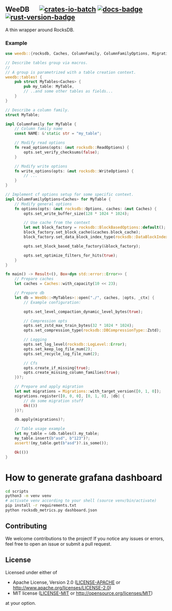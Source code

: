## WeeDB &emsp; [![crates-io-batch]][crates-io-link] [![docs-badge]][docs-url] [![rust-version-badge]][rust-version-link]

[crates-io-batch]: https://img.shields.io/crates/v/weedb.svg

[crates-io-link]: https://crates.io/crates/weedb

[docs-badge]: https://docs.rs/weedb/badge.svg

[docs-url]: https://docs.rs/weedb

[rust-version-badge]: https://img.shields.io/badge/rustc-1.65+-lightgray.svg

[rust-version-link]: https://blog.rust-lang.org/2022/11/03/Rust-1.65.0.html


A thin wrapper around RocksDB.

### Example

```rust
use weedb::{rocksdb, Caches, ColumnFamily, ColumnFamilyOptions, Migrations, WeeDb};

// Describe tables group via macros.
//
// A group is parametrized with a table creation context.
weedb::tables! {
    pub struct MyTables<Caches> {
        pub my_table: MyTable,
        // ..and some other tables as fields...
    }
}

// Describe a column family.
struct MyTable;

impl ColumnFamily for MyTable {
    // Column family name
    const NAME: &'static str = "my_table";

    // Modify read options
    fn read_options(opts: &mut rocksdb::ReadOptions) {
        opts.set_verify_checksums(false);
    }

    // Modify write options
    fn write_options(opts: &mut rocksdb::WriteOptions) {
        // ...
    }
}

// Implement cf options setup for some specific context.
impl ColumnFamilyOptions<Caches> for MyTable {
    // Modify general options
    fn options(opts: &mut rocksdb::Options, caches: &mut Caches) {
        opts.set_write_buffer_size(128 * 1024 * 1024);

        // Use cache from the context
        let mut block_factory = rocksdb::BlockBasedOptions::default();
        block_factory.set_block_cache(&caches.block_cache);
        block_factory.set_data_block_index_type(rocksdb::DataBlockIndexType::BinaryAndHash);

        opts.set_block_based_table_factory(&block_factory);

        opts.set_optimize_filters_for_hits(true);
    }
}

fn main() -> Result<(), Box<dyn std::error::Error>> {
    // Prepare caches
    let caches = Caches::with_capacity(10 << 23);

    // Prepare db
    let db = WeeDb::<MyTables>::open("./", caches, |opts, _ctx| {
        // Example configuration:

        opts.set_level_compaction_dynamic_level_bytes(true);

        // Compression opts
        opts.set_zstd_max_train_bytes(32 * 1024 * 1024);
        opts.set_compression_type(rocksdb::DBCompressionType::Zstd);

        // Logging
        opts.set_log_level(rocksdb::LogLevel::Error);
        opts.set_keep_log_file_num(2);
        opts.set_recycle_log_file_num(2);

        // Cfs
        opts.create_if_missing(true);
        opts.create_missing_column_families(true);
    })?;

    // Prepare and apply migration
    let mut migrations = Migrations::with_target_version([0, 1, 0]);
    migrations.register([0, 0, 0], [0, 1, 0], |db| {
        // do some migration stuff
        Ok(())
    })?;

    db.apply(migrations)?;

    // Table usage example
    let my_table = &db.tables().my_table;
    my_table.insert(b"asd", b"123")?;
    assert!(my_table.get(b"asd")?.is_some());

    Ok(())
}
```

# How to generate grafana dashboard

```bash
cd scripts
python3 -m venv venv
# activate venv according to your shell (source venv/bin/activate)
pip install -r requirements.txt
python rocksdb_metrics.py dashboard.json
```

## Contributing

We welcome contributions to the project! If you notice any issues or errors,
feel free to open an issue or submit a pull request.

## License

Licensed under either of

* Apache License, Version 2.0 ([LICENSE-APACHE](LICENSE-APACHE)
  or <http://www.apache.org/licenses/LICENSE-2.0>)
* MIT license ([LICENSE-MIT](LICENSE-MIT)
  or <http://opensource.org/licenses/MIT>)

at your option.
